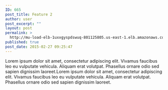 ```yaml
---
ID: 665
post_title: Feature 2
author: user
post_excerpt: ""
layout: post
permalink: >
  http://mu-load-elb-1uxxgyspdswuq-801125805.us-east-1.elb.amazonaws.com/2015/02/27/feature-2/
published: true
post_date: 2015-02-27 09:25:47
---
```

Lorem ipsum dolor sit amet, consectetur adipiscing elit. Vivamus faucibus leo eu vulputate vehicula. Aliquam erat volutpat. Phasellus ornare odio sed sapien dignissim laoreet.Lorem ipsum dolor sit amet, consectetur adipiscing elit. Vivamus faucibus leo eu vulputate vehicula. Aliquam erat volutpat. Phasellus ornare odio sed sapien dignissim laoreet.